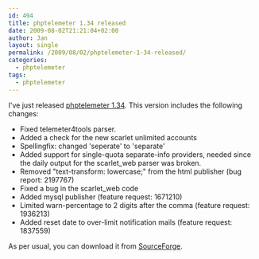```yaml
---
id: 494
title: phptelemeter 1.34 released
date: 2009-08-02T21:21:04+02:00
author: Jan
layout: single
permalink: /2009/08/02/phptelemeter-1-34-released/
categories:
  - phptelemeter
tags:
  - phptelemeter
---
```

I've just released [phptelemeter 1.34](http://phptelemeter.kcore.org/). This version includes the following changes:

  * Fixed telemeter4tools parser.
  * Added a check for the new scarlet unlimited accounts
  * Spellingfix: changed 'seperate' to 'separate'
  * Added support for single-quota separate-info providers, needed since the daily output for the scarlet_web parser was broken. 
  * Removed "text-transform: lowercase;" from the html publisher (bug report: 2197767)
  * Fixed a bug in the scarlet_web code
  * Added mysql publisher (feature request: 1671210)
  * Limited warn-percentage to 2 digits after the comma (feature request: 1936213)
  * Added reset date to over-limit notification mails (feature request: 1837559)

As per usual, you can download it from [SourceForge](http://sourceforge.net/projects/phptelemeter).